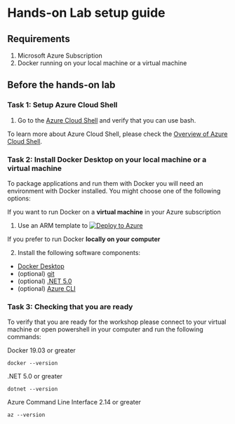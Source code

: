 

# Hands-on Lab setup guide

## Requirements

1. Microsoft Azure Subscription
2. Docker running on your local machine or a virtual machine

## Before the hands-on lab

### Task 1: Setup Azure Cloud Shell

1. Go to the [Azure Cloud Shell](https://shell.azure.com) and verify that you can use bash.

To learn more about Azure Cloud Shell, please check the [Overview of Azure Cloud Shell](https://docs.microsoft.com/azure/cloud-shell/overview).

### Task 2: Install Docker Desktop on your local machine or a virtual machine

To package applications and run them with Docker you will need an environment with Docker installed. You might choose one of the following options:


If you want to run Docker on a **virtual machine** in your Azure subscription

1. Use an ARM template to 
[![Deploy to Azure](https://aka.ms/deploytoazurebutton)](https://portal.azure.com/#create/Microsoft.Template/uri/https%3A%2F%2Fraw.githubusercontent.com%2Fcarlosalexei%2Faks-workshop%2Fmain%2Fcontent%2Flabs%2Farm%2Fazuredeploy.json?token=ABTLB4JBZTT3VMZDJB3TCJK7ZGVU4)

If you prefer to run Docker **locally on your computer**

2. Install the following software components:
- [Docker Desktop](https://www.docker.com/products/docker-desktop)
- (optional) [git](https://git-scm.com/downloads)
- (optional) [.NET 5.0](https://dotnet.microsoft.com/download/dotnet/5.0)
- (optional) [Azure CLI](https://docs.microsoft.com/en-us/cli/azure/install-azure-cli)

### Task 3: Checking that you are ready

To verify that you are ready for the workshop please connect to your virtual machine or open powershell in your computer and run the following commands:

Docker 19.03 or greater 
```
docker --version
``` 

.NET 5.0 or greater
```
dotnet --version
```

Azure Command Line Interface 2.14 or greater
```
az --version
```






